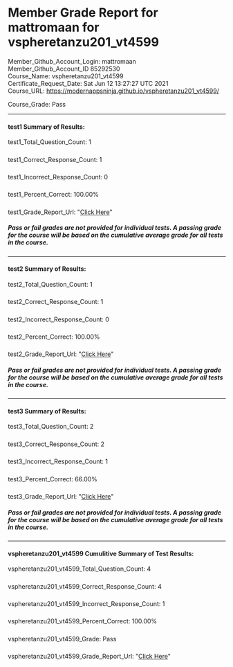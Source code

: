 # Member Grade Report for mattromaan for vspheretanzu201_vt4599  
   
Member_Github_Account_Login: mattromaan  
Member_Github_Account_ID 85292530  
Course_Name: vspheretanzu201_vt4599  
Certificate_Request_Date: Sat Jun 12 13:27:27 UTC 2021  
Course_URL: https://modernappsninja.github.io/vspheretanzu201_vt4599/  
   
Course_Grade: Pass
   
---  
#### test1 Summary of Results:  
test1_Total_Question_Count: 1
#####  
test1_Correct_Response_Count: 1
#####  
test1_Incorrect_Response_Count: 0
#####  
test1_Percent_Correct: 100.00%
#####  
test1_Grade_Report_Url: "[Click Here](https://github.com/modernappsninjas/mattromaan/blob/main/static/userdata/courses/vspheretanzu201_vt4599/grade_report.pr290.test1.md)"
##### Pass or fail grades are not provided for individual tests. A passing grade for the course will be based on the cumulative average grade for all tests in the course.  
#####  
---  
#### test2 Summary of Results:  
test2_Total_Question_Count: 1
#####  
test2_Correct_Response_Count: 1
#####  
test2_Incorrect_Response_Count: 0
#####  
test2_Percent_Correct: 100.00%
#####  
test2_Grade_Report_Url: "[Click Here](https://github.com/modernappsninjas/mattromaan/blob/main/static/userdata/courses/vspheretanzu201_vt4599/grade_report.pr291.test2.md)"
##### Pass or fail grades are not provided for individual tests. A passing grade for the course will be based on the cumulative average grade for all tests in the course.  
#####  
---  
#### test3 Summary of Results:  
test3_Total_Question_Count: 2
#####  
test3_Correct_Response_Count: 2
#####  
test3_Incorrect_Response_Count: 1
#####  
test3_Percent_Correct: 66.00%
#####  
test3_Grade_Report_Url: "[Click Here](https://github.com/modernappsninjas/mattromaan/blob/main/static/userdata/courses/vspheretanzu201_vt4599/grade_report.pr292.test3.md)"
##### Pass or fail grades are not provided for individual tests. A passing grade for the course will be based on the cumulative average grade for all tests in the course.  
#####  
---  
#### vspheretanzu201_vt4599 Cumulitive Summary of Test Results:  
vspheretanzu201_vt4599_Total_Question_Count: 4  
#####  
vspheretanzu201_vt4599_Correct_Response_Count: 4  
#####  
vspheretanzu201_vt4599_Incorrect_Response_Count: 1 
#####  
vspheretanzu201_vt4599_Percent_Correct: 100.00%  
#####  
vspheretanzu201_vt4599_Grade: Pass  
#####  
vspheretanzu201_vt4599_Grade_Report_Url: "[Click Here](https://github.com/modernappsninjas/mattromaan/blob/main/static/userdata/courses/vspheretanzu201_vt4599/grade_report.pr293.vspheretanzu201_vt4599.md)"
#####  
